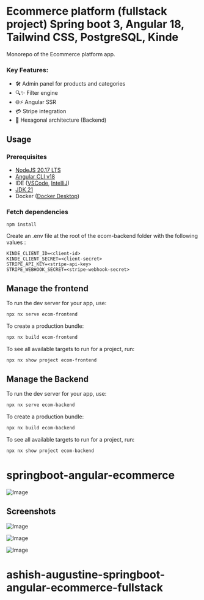 # Ecommerce platform (fullstack project) Spring boot 3, Angular 18, Tailwind CSS, PostgreSQL, Kinde 
Monorepo of the Ecommerce platform app. 

### Key Features:
- 🛠️ Admin panel for products and categories 
- 🔍✨ Filter engine
- 🌐⚡ Angular SSR 
- 💳 Stripe integration
- 🏢 Hexagonal architecture (Backend)



## Usage
### Prerequisites
- [NodeJS 20.17 LTS](https://nodejs.org/dist/v20.17.0/node-v20.17.0.pkg)
- [Angular CLI v18](https://www.npmjs.com/package/@angular/cli)
- IDE ([VSCode](https://code.visualstudio.com/download), [IntelliJ](https://www.jetbrains.com/idea/download/))
- [JDK 21](https://adoptium.net/temurin/releases/)
- Docker ([Docker Desktop](https://docs.docker.com/engine/install/))

### Fetch dependencies
``npm install``

Create an .env file at the root of the ecom-backend folder with the following values :

````
KINDE_CLIENT_ID=<client-id>
KINDE_CLIENT_SECRET=<client-secret>
STRIPE_API_KEY=<stripe-api-key>
STRIPE_WEBHOOK_SECRET=<stripe-webhook-secret>
````

## Manage the frontend

To run the dev server for your app, use:

```sh
npx nx serve ecom-frontend
```

To create a production bundle:

```sh
npx nx build ecom-frontend
```

To see all available targets to run for a project, run:

```sh
npx nx show project ecom-frontend
```

## Manage the Backend

To run the dev server for your app, use:

```sh
npx nx serve ecom-backend
```

To create a production bundle:

```sh
npx nx build ecom-backend
```

To see all available targets to run for a project, run:

```sh
npx nx show project ecom-backend
```
# springboot-angular-ecommerce
![Image](https://github.com/user-attachments/assets/7e87d637-91dd-4016-87bb-5226cf346c5d) 




## Screenshots
![Image](https://github.com/user-attachments/assets/18b2f0f3-bb99-44bb-ae3b-bf1c2b4aedd1)

![Image](https://github.com/user-attachments/assets/e18eb53c-57a9-49c8-aab7-8235f5828edf)

![Image](https://github.com/user-attachments/assets/5dea7808-fde6-416c-9a9e-69a814a198a8)

# ashish-augustine-springboot-angular-ecommerce-fullstack
